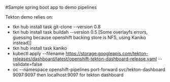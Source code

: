#Sample spring boot app to demo pipelines

Tekton demo relies on:
- tkn hub install task git-clone --version 0.8
- tkn hub install task buildah --version 0.5 [Some overlayfs errors, guessing because openshift backing store is NFS, using Kaniko instead]]
- tkn hub install task kaniko
- kubectl apply --filename https://storage.googleapis.com/tekton-releases/dashboard/latest/openshift-tekton-dashboard-release.yaml --validate=false
- oc --namespace openshift-pipelines port-forward svc/tekton-dashboard 9097:9097 then localhost:9097 for tekton dashboard